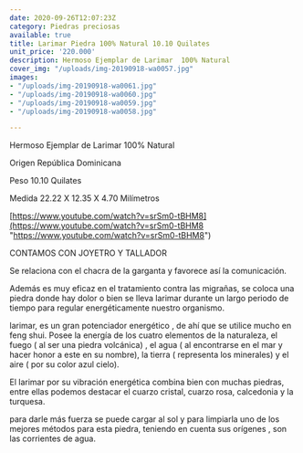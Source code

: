 ```yaml
---
date: 2020-09-26T12:07:23Z
category: Piedras preciosas
available: true
title: Larimar Piedra 100% Natural 10.10 Quilates
unit_price: '220.000'
description: Hermoso Ejemplar de Larimar  100% Natural
cover_img: "/uploads/img-20190918-wa0057.jpg"
images:
- "/uploads/img-20190918-wa0061.jpg"
- "/uploads/img-20190918-wa0060.jpg"
- "/uploads/img-20190918-wa0059.jpg"
- "/uploads/img-20190918-wa0058.jpg"

---
```

Hermoso Ejemplar de Larimar  100% Natural

Origen República Dominicana 

Peso 10.10 Quilates

Medida 22.22 X 12.35 X 4.70 Milímetros 

[https://www.youtube.com/watch?v=srSm0-tBHM8](https://www.youtube.com/watch?v=srSm0-tBHM8 "https://www.youtube.com/watch?v=srSm0-tBHM8")

CONTAMOS CON JOYETRO Y TALLADOR 

Se relaciona con el chacra de la garganta y favorece así la comunicación.

Además es muy eficaz en el tratamiento contra las migrañas, se coloca una piedra donde hay dolor o bien se lleva larimar durante un largo periodo de tiempo para regular energéticamente nuestro organismo.

larimar, es un gran potenciador energético , de ahí que se utilice mucho en feng shui. Posee la energía de los cuatro elementos de la naturaleza, el fuego ( al ser una piedra volcánica) , el agua ( al encontrarse en el mar y hacer honor a este en su nombre), la tierra ( representa los minerales) y el aire ( por su color azul cielo).

El larimar por su vibración energética combina bien con muchas piedras, entre ellas podemos destacar el cuarzo cristal, cuarzo rosa, calcedonia y la turquesa.

para darle más fuerza se puede cargar al sol y para limpiarla uno de los mejores métodos para esta piedra, teniendo en cuenta sus orígenes , son las corrientes de agua.